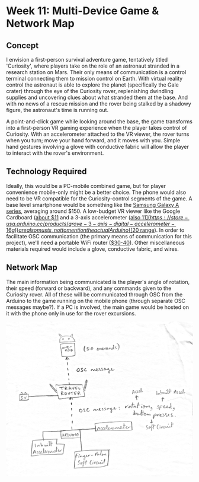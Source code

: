 # Week 11: Multi-Device Game & Network Map

## Concept
I envision a first-person survival adventure game, tentatively titled 'Curiosity', where players take on the role of an astronaut stranded in a research station on Mars. Their only means of communication is a control terminal connecting them to mission control on Earth. With virtual reality control the astronaut is able to explore the planet (specifically the Gale crater) through the eye of the Curiosity rover, replenishing dwindling supplies and uncovering clues about what stranded them at the base. And with no news of a rescue mission and the rover being stalked by a shadowy figure, the astronaut's time is running out.

A point-and-click game while looking around the base, the game transforms into a first-person VR gaming experience when the player takes control of Curiosity. With an accelerometer attached to the VR viewer, the rover turns when you turn; move your hand forward, and it moves with you. Simple hand gestures involving a glove with conductive fabric will allow the player to interact with the rover's environment.

## Technology Required
Ideally, this would be a PC-mobile combined game, but for player convenience mobile-only might be a better choice. The phone would also need to be VR compatible for the Curiosity-control segments of the game. A base level smartphone would be something like the [Samsung Galaxy A series](https://www.bestbuy.com/site/tracfone-tracfone-samsung-galaxy-a12-32gb-prepaid-black/6477120.p?skuId=6477120), averaging around $150. A low-budget VR viewer like the Google Cardboard ([about $11](https://www.walmart.com/ip/Google-Cardboard-VR-Headsets-3D-Box-Virtual-Reality-Glasses-with-Big-Clear-3D-Optical-Lens/839299708) and a 3-axis accelerometer ([also $11](https://store-usa.arduino.cc/products/grove-3-axis-digital-accelerometer-16g)) are also musts, not to mention the actual Arduino ([$20 range](https://store-usa.arduino.cc/products/arduino-nano-33-iot?selectedStore=us)). In order to facilitate OSC communication (the primary means of communication for this project), we'll need a portable WiFi router ([$30-40](https://www.amazon.com/GL-iNet-GL-AR300M16-Ext-Pre-Installed-Performance-Programmable/dp/B07794JRC5/)). Other miscellaneous materials required would include a glove, conductive fabric, and wires.

## Network Map
The main information being communicated is the player's angle of rotation, their speed (forward or backward), and any commands given to the Curiosity rover. All of these will be communicated through OSC from the Arduino to the game running on the mobile phone (through separate OSC messages maybe?). If a PC is involved, the main game would be hosted on it with the phone only in use for the rover excursions.

<p align="center">
  <img width="600" src="/week-11/network-map.jpg">
</p>
